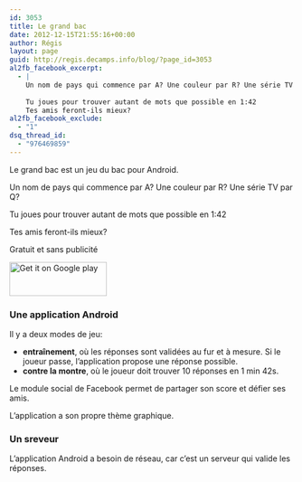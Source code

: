 ```yaml
---
id: 3053
title: Le grand bac
date: 2012-12-15T21:55:16+00:00
author: Régis
layout: page
guid: http://regis.decamps.info/blog/?page_id=3053
al2fb_facebook_excerpt:
  - |
    Un nom de pays qui commence par A? Une couleur par R? Une série TV par Q?
    
    Tu joues pour trouver autant de mots que possible en 1:42
    Tes amis feront-ils mieux?
al2fb_facebook_exclude:
  - "1"
dsq_thread_id:
  - "976469859"
---
```

Le grand bac est un jeu du bac pour Android.

Un nom de pays qui commence par A? Une couleur par R? Une série TV par Q?

Tu joues pour trouver autant de mots que possible en 1:42
  
Tes amis feront-ils mieux?

Gratuit et sans publicité

[<img src="http://regis.decamps.info/blog/wp-content/uploads/2012/12/en_generic_rgb_wo_60.png" alt="Get it on Google play" width="172" height="60" class="alignnone size-full wp-image-3055" />](https://play.google.com/store/apps/details?id=info.decamps.droid.grandbac&hl=fr)

### Une application Android

Il y a deux modes de jeu:

  * **entraînement**, où les réponses sont validées au fur et à mesure. Si le joueur passe, l&rsquo;application propose une réponse possible.
  * **contre la montre**, où le joueur doit trouver 10 réponses en 1&nbsp;min 42s.

Le module social de Facebook permet de partager son score et défier ses amis.

L&rsquo;application a son propre thème graphique.

### Un sreveur

L&rsquo;application Android a besoin de réseau, car c&rsquo;est un serveur qui valide les réponses.